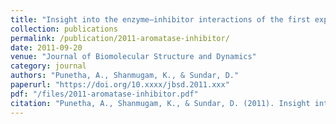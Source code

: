 ```yaml
---
title: "Insight into the enzyme–inhibitor interactions of the first experimentally determined human aromatase"
collection: publications
permalink: /publication/2011-aromatase-inhibitor/
date: 2011-09-20
venue: "Journal of Biomolecular Structure and Dynamics"
category: journal
authors: "Punetha, A., Shanmugam, K., & Sundar, D."
paperurl: "https://doi.org/10.xxxx/jbsd.2011.xxx"
pdf: "/files/2011-aromatase-inhibitor.pdf"
citation: "Punetha, A., Shanmugam, K., & Sundar, D. (2011). Insight into the enzyme–inhibitor interactions of the first experimentally determined human aromatase. *Journal of Biomolecular Structure and Dynamics*, 2011. https://doi.org/10.xxxx/jbsd.2011.xxx"
---
```

